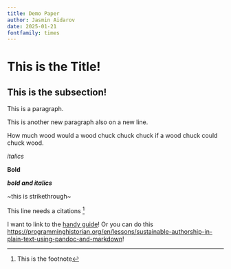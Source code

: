 ```yaml
---
title: Demo Paper
author: Jasmin Aidarov
date: 2025-01-21
fontfamily: times
---
```


# This is the Title!

## This is the subsection!

This is a paragraph.

This is another new paragraph also on a new line.

How much wood would a wood chuck chuck chuck if a wood chuck could chuck wood.

*italics*

**Bold**

***bold and italics***

~this is strikethrough~

This line needs a citations [^1]

[^1]: This is the footnote

I want to link to the [handy guide](https://programminghistorian.org/en/lessons/sustainable-authorship-in-plain-text-using-pandoc-and-markdown)!
Or you can do this <https://programminghistorian.org/en/lessons/sustainable-authorship-in-plain-text-using-pandoc-and-markdown>!
